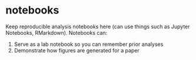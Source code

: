 # notebooks

Keep reproducible analysis notebooks here (can use things such as Jupyter Notebooks, RMarkdown). Notebooks can:

1. Serve as a lab notebook so you can remember prior analyses
2. Demonstrate how figures are generated for a paper
